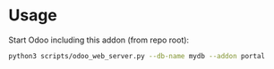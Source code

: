# Usage

Start Odoo including this addon (from repo root):

```bash
python3 scripts/odoo_web_server.py --db-name mydb --addon portal
```
